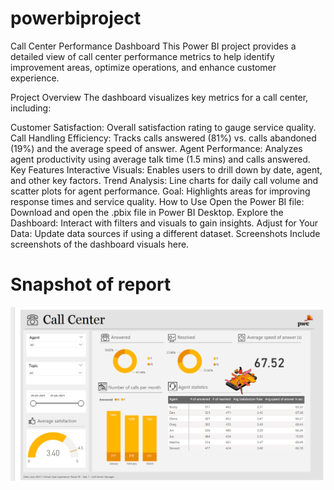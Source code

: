 # powerbiproject
Call Center Performance Dashboard
This Power BI project provides a detailed view of call center performance metrics to help identify improvement areas, optimize operations, and enhance customer experience.

Project Overview
The dashboard visualizes key metrics for a call center, including:

Customer Satisfaction: Overall satisfaction rating to gauge service quality.
Call Handling Efficiency: Tracks calls answered (81%) vs. calls abandoned (19%) and the average speed of answer.
Agent Performance: Analyzes agent productivity using average talk time (1.5 mins) and calls answered.
Key Features
Interactive Visuals: Enables users to drill down by date, agent, and other key factors.
Trend Analysis: Line charts for daily call volume and scatter plots for agent performance.
Goal: Highlights areas for improving response times and service quality.
How to Use
Open the Power BI file: Download and open the .pbix file in Power BI Desktop.
Explore the Dashboard: Interact with filters and visuals to gain insights.
Adjust for Your Data: Update data sources if using a different dataset.
Screenshots
Include screenshots of the dashboard visuals here.
# Snapshot of report
![Image Alt](https://github.com/aryanrana12/powerbiproject/blob/cf3fbc8342ccad278c4d833cf176ed471b46d245/Screenshot%202025-01-26%20023856.png)
